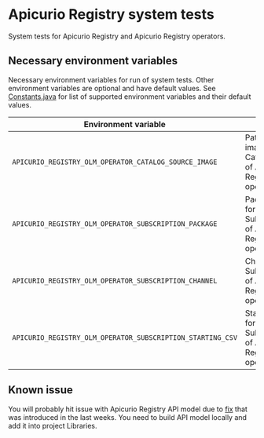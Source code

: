 # Apicurio Registry system tests

System tests for Apicurio Registry and Apicurio Registry operators.

## Necessary environment variables

Necessary environment variables for run of system tests. Other environment variables are optional and have default values. See [Constants.java](/systemtests/src/main/java/io/apicurio/registry/systemtest/framework/Constants.java) for list of supported environment variables and their default values.

|Environment variable|Purpose|
|---|---|
|`APICURIO_REGISTRY_OLM_OPERATOR_CATALOG_SOURCE_IMAGE`|Path/URL to image for CatalogSource of Apicurio Registry OLM operator|
|`APICURIO_REGISTRY_OLM_OPERATOR_SUBSCRIPTION_PACKAGE`|Package name for Subscription of Apicurio Registry OLM operator|
|`APICURIO_REGISTRY_OLM_OPERATOR_SUBSCRIPTION_CHANNEL`|Channel for Subscription of Apicurio Registry OLM operator|
|`APICURIO_REGISTRY_OLM_OPERATOR_SUBSCRIPTION_STARTING_CSV`|StartingCSV for Subscription of Apicurio Registry OLM operator|

## Known issue

You will probably hit issue with Apicurio Registry API model due to [fix](https://github.com/Apicurio/apicurio-registry-operator/commit/b78b24fdda55f3143c429f19ca62cdbc2fa7d483) that was introduced in the last weeks. You need to build API model locally and add it into project Libraries.
